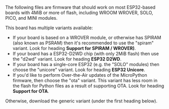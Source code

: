 The following files are firmware that should work on most ESP32-based boards
with 4MiB or more of flash, including WROOM WROVER, SOLO, PICO, and MINI modules.

This board has multiple variants available:

* If your board is based on a WROVER module, or otherwise has SPIRAM (also known
  as PSRAM) then it's recommended to use the "spiram" variant. Look for heading
  **Support for SPIRAM / WROVER)**.
* If your board has a ESP32-D2WD chip (with only 2MiB flash) then use the "d2wd"
  variant. Look for heading **ESP32 D2WD**.
* If your board has a single-core ESP32 (e.g. the "SOLO" modules) then choose
  the "unicore" variant. Look for heading **ESP32 Unicore**.
* If you'd like to perform Over-the-Air updates of the MicroPython firmware,
  then choose the "ota" variant. This variant has less room in the flash for
  Python files as a result of supporting OTA. Look for heading **Support for
  OTA**.

Otherwise, download the generic variant (under the first heading below).

